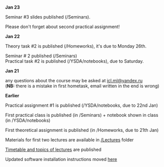 __Jan 23__

Seminar #3 slides published (/Seminars).

Please don't forget about second practical assignment! 

__Jan 22__

Theory task #2 is published (/Homeworks), it's due to Monday 26th.

Seminar # 2 published (/Seminars) <br />
Practical task #2 is published (/YSDA/notebooks), due to Saturday.

__Jan 21__

any questions about the course may be asked at icl.ml@yandex.ru <br />
(__NB:__ there is a mistake in first hometask, email written in the end is wrong)

__Earlier__

Practical assignment #1 is published (/YSDA/notebooks, due to 22nd Jan)

First practical class is published (in /Seminars) + notebook shown in class (in /YSDA/notebooks)

First theoretical assignment is published (in /Homeworks, due to 21th Jan)

Materials for first two lectures are available in <a href='https://github.com/iamfullofspam/YSDA_ICL/tree/master/Lectures'>/Lectures</a> folder 

<a href='https://github.com/iamfullofspam/YSDA_ICL/wiki/Timetable-&-topics-of-lectures' > Timetable and topics of lectures</a> are published 

Updated software installation instructions moved <a href='https://github.com/iamfullofspam/YSDA_ICL/wiki/Software-installation'>here</a>

